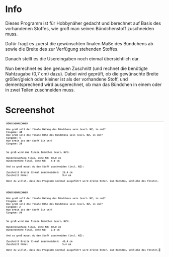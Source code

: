 # Info

Dieses Programm ist für Hobbynäher gedacht und berechnet auf Basis des vorhandenen Stoffes, wie groß man seinen Bündchenstoff zuschneiden muss.

Dafür fragt es zuerst die gewünschten finalen Maße des Bündchens ab sowie die Breite des zur Verfügung stehenden Stoffes.

Danach stellt es die Usereingaben noch einmal übersichtlich dar.

Nun berechnet es den genauen Zuschnitt (und rechnet die benötigte Nahtzugabe (0,7 cm) dazu).
Dabei wird geprüft, ob die gewünschte Breite größer/gleich oder kleiner ist als der vorhandene Stoff, und dementsprechend wird ausgerechnet, ob man das Bündchen in einem oder in zwei Teilen zuschneiden muss.

# Screenshot

<img src="./beispiel-buendchenrechner.png" alt="Beispiel" />
